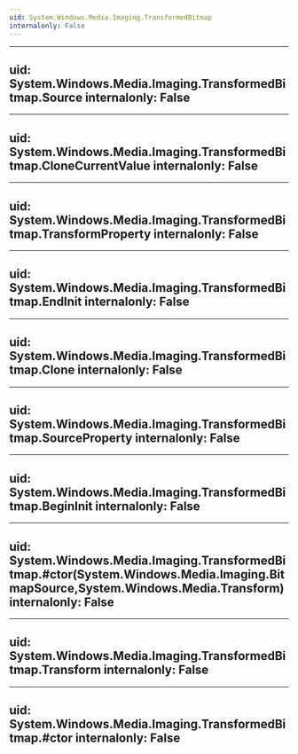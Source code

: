 ```yaml
---
uid: System.Windows.Media.Imaging.TransformedBitmap
internalonly: False
---
```


---
uid: System.Windows.Media.Imaging.TransformedBitmap.Source
internalonly: False
---

---
uid: System.Windows.Media.Imaging.TransformedBitmap.CloneCurrentValue
internalonly: False
---

---
uid: System.Windows.Media.Imaging.TransformedBitmap.TransformProperty
internalonly: False
---

---
uid: System.Windows.Media.Imaging.TransformedBitmap.EndInit
internalonly: False
---

---
uid: System.Windows.Media.Imaging.TransformedBitmap.Clone
internalonly: False
---

---
uid: System.Windows.Media.Imaging.TransformedBitmap.SourceProperty
internalonly: False
---

---
uid: System.Windows.Media.Imaging.TransformedBitmap.BeginInit
internalonly: False
---

---
uid: System.Windows.Media.Imaging.TransformedBitmap.#ctor(System.Windows.Media.Imaging.BitmapSource,System.Windows.Media.Transform)
internalonly: False
---

---
uid: System.Windows.Media.Imaging.TransformedBitmap.Transform
internalonly: False
---

---
uid: System.Windows.Media.Imaging.TransformedBitmap.#ctor
internalonly: False
---
